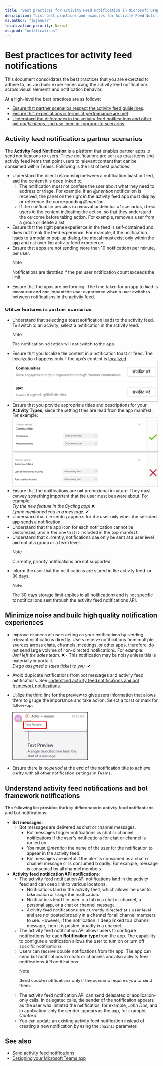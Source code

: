 ```yaml
---
title: "Best practices for Activity Feed Notification in Microsoft Graph"
description: "List best practices and examples for Activity Feed Notification in Microsoft Graph"
ms.author: "lajanuar"
localization_priority: Normal
ms.prod: "notifications"
---
```


# Best practices for activity feed notifications
This document consolidates the best practices that you are expected to adhere to, as you build experiences using the activity feed notifications across visual elements and notification behavior.

At a high-level the best practices are as follows:
* [Ensure that partner scenarios respect the activity feed guidelines](#activity-feed-notifications-partner-scenarios).
* [Ensure that expectations in terms of performance are met](#minimize-noise-and-build-high-quality-notification-experiences).
* [Understand the differences in the activity feed notifications and other bot *notifications*, and use them in appropriate scenarios](#understand-activity-feed-notifications-and-bot-framework-notifications).

## Activity feed notifications partner scenarios
The **Activity Feed Notification** is a platform that enables partner apps to send notifications to users. These notifications are sent as toast items and activity feed items that point users to relevant content that can be consumed within Teams. 
Following is the list of best practices:
* Understand the direct relationship between a notification toast or feed, and the content it is deep linked to.
    * The notification must not confuse the user about what they need to address or triage. For example, if an *@mention* notification is received, the panel on the right in the activity feed app must display or reference the corresponding *@mention*.
    * If the notification pertains to removal or deletion of scenarios, direct users to the content indicating the action, so that they understand the outcome before taking action. For example, remove a user from a group or delete a list.
* Ensure that the right pane experience in the feed is self-contained and does not break the feed experience. For example, if the notification leads to a modal or pop-up dialog, the modal must exist only within the app and not over the activity feed experience.
* Ensure that apps are not sending more than 10 notifications per minute, per user.
  > [!NOTE]
  > Notifications are throttled if the per user notification count exceeds the limit.
* Ensure that the apps are performing. The time taken for an app to load is measured and can impact the user experience when a user switches between notifications in the activity feed.

### Utilize features in partner scenarios

* Understand that selecting a toast notification leads to the activity feed. To switch to an activity, select a notification in the activity feed.
  > [!NOTE] 
  > The notification selection will not switch to the app.
* Ensure that you localize the content in a notification toast or feed. The localization happens only if the app’s content is [localized](/platform/concepts/build-and-test/apps-localization).<br/> ![Screenshot of App level settings](../concepts/images/notifications-api-best-practice1.png)
* Ensure that you provide appropriate titles and descriptions for your **Activity Types**, since the setting titles are read from the app manifest. For example:<br/>![Screenshot of correct Activity Types](../concepts/images/notifications-api-best-practice2.png)<br/>![Screenshot of incorrect Activity Types](../concepts/images/notifications-api-best-practice3.png)
* Ensure that the notifications are not promotional in nature. They must convey something important that the user must be aware about. For example:<br/>*Try the new feature in the Cycling app!* ❌<br/>*Lynne mentioned you in a message.* ✔
* Understand that the setting appears for the user  only when the selected app sends a notification.
* Understand that the app icon for each notification cannot be customized, and is the one that is included in the app manifest.
* Understand that currently, notifications can only be sent at a user level and not at a group or a team level.
  > [!NOTE]
  > Currently, priority notifications are not supported.
* Inform the user that the notifications are stored in the activity feed for 30 days. 
  > [!NOTE]
  > The 30 days storage limit applies to all notifications and is not specific to notifications sent through the activity feed notifications API.

## Minimize noise and build high quality notification experiences
* Improve chances of users acting on your notifications by sending relevant notifications directly. Users receive notifications from multiple sources across chats, channels, meetings, or other apps, therefore, do not send large volume of non-directed notifications. For example:</br> *Joni left the sales team.* ❌ - This notification may be noisy unless this is materially important.<br/>*Diego assigned a sales ticket to you.* ✔
* Avoid duplicate notifications from bot messages and activity feed notifications. See [understand activity feed notifications and bot framework notifications](#understand-activity-feed-notifiations-and-bot-framework-notifications).
* Utilize the third line for the preview to give users information that allows them to gauge the importance and take action. Select a toast or mark for follow-up.

  ![Notification text preview](../concepts/images/notification-preview.png)
* Ensure there is no *period* at the end of the notification title to achieve parity with all other notification settings in Teams.

## Understand activity feed notifications and bot framework notifications

The following list provides the key differences in activity feed notifications and bot notifications:

* **Bot messages**: 
    * Bot messages are delivered as chat or channel messages. 
        * Bot messages trigger notifications as chat or channel notifications if the user's notifications for chat or channel is turned on.
        * You must *@mention* the name of the user for the notification to appear in the activity feed. 
        * Bot messages are useful if the alert is consumed as a chat or channel message or is consumed broadly. For example, message is consumed by all channel members.
* **Activity feed notification API notifications**:
    * The activity feed notification API notifications land in the activity feed and can deep link to various locations.
        * Notifications land in the activity feed, which allows the user to take action or triage the notification.
        * Notifications lead the user to a tab in a chat or channel, a personal app, or a chat or channel message.
        * Activity feed notifications are currently directed at a user level and are not posted broadly in a channel for all channel members to see. However, if the notification is deep linked to a channel message, then it is posted broadly in a channel.
    * The activity feed notification API allows users to configure notifications for each **Notification type** from the app. The capability to configure a notification allows the user to turn on or turn off specific notifications.
    * Users can receive double notifications from the app. The app can send bot notifications to chats or channels and also activity feed notifications API notifications.
       > [!NOTE]
       > Send double notifications only if the scenario requires you to send them.
    * The activity feed notification API can send delegated or application-only calls. In delegated calls, the sender of the notification appears as the user who initiated the notification, for example, *John Doe*, and in application-only the sender appears as the app, for example, *Contoso*. 
    * You can update an existing activity feed notification instead of creating a new notification by using the `chainId` parameter.

## See also
* [Send activity feed notifications](teams-send-activityfeednotifications.md)
* [Designing your Microsoft Teams app](/platform/concepts/design/design-teams-app-overview)
